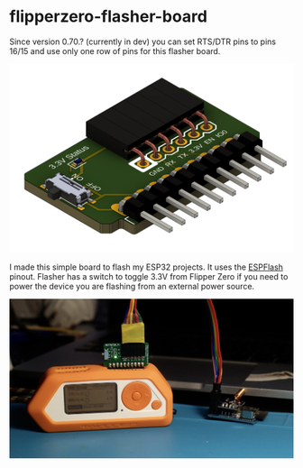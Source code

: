# flipperzero-flasher-board

Since version 0.70.? (currently in dev) you can set RTS/DTR pins to pins 16/15 and use only one row of pins for this flasher board.

![](images/render.png)

I made this simple board to flash my ESP32 projects. It uses the [ESPFlash](https://github.com/SuperHouse/ESPFlash) pinout. Flasher has a switch to toggle 3.3V from Flipper Zero if you need to power the device you are flashing from an external power source.

![](images/photo_2.jpg)
